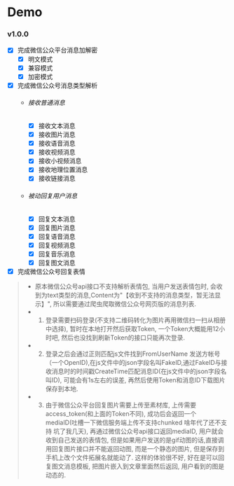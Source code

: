 # Demo

### v1.0.0
- [x] 完成微信公众平台消息加解密
    - [x] 明文模式
    - [x] 兼容模式
    - [x] 加密模式
- [x] 完成微信公众号消息类型解析
    - ###### 接收普通消息
        - [x] 接收文本消息
        - [x] 接收图片消息
        - [x] 接收语音消息
        - [x] 接收视频消息
        - [x] 接收小视频消息
        - [x] 接收地理位置消息
        - [x] 接收链接消息
    - ###### 被动回复用户消息
        - [x] 回复文本消息
        - [x] 回复图片消息
        - [x] 回复语音消息
        - [x] 回复视频消息
        - [x] 回复音乐消息
        - [x] 回复图文消息
- [x] 完成微信公众号回复表情

> - 原本微信公众号api接口不支持解析表情包, 当用户发送表情包时, 会收到为text类型的消息,Content为"【收到不支持的消息类型，暂无法显示】", 所以需要通过爬虫爬取微信公众号网页版的消息列表.
> - 1. 登录需要扫码登录(不支持二维码转化为图片再用微信扫一扫从相册中选择), 暂时在本地打开然后获取Token, 一个Token大概能用12小时吧, 然后也没找到刷新Token的接口只能再次登录.
> - 2. 登录之后会通过正则匹配js文件找到FromUserName 发送方帐号（一个OpenID),在js文件中的json字段名叫FakeID,通过FakeID与接收消息时的时间戳CreateTime匹配消息ID(在js文件中的json字段名叫ID), 可能会有1s左右的误差, 再然后使用Token和消息ID下载图片保存到本地.
> - 3. 由于微信公众平台回复图片需要上传至素材库, 上传需要access_token(和上面的Token不同), 成功后会返回一个mediaID(吐槽一下微信服务端上传不支持chunked  啥年代了还不支持 坑了我几天), 再通过微信公众号api接口返回mediaID, 用户就会收到自己发送的表情包, 但是如果用户发送的是gif动图的话,直接调用回复图片接口并不能返回动图, 而是一个静态的图片, 但是保存到手机上改个文件拓展名就能动了. 这样的体验很不好, 好在是可以回复图文消息模板, 把图片嵌入到文章里面然后返回, 用户看到的图是动态的.